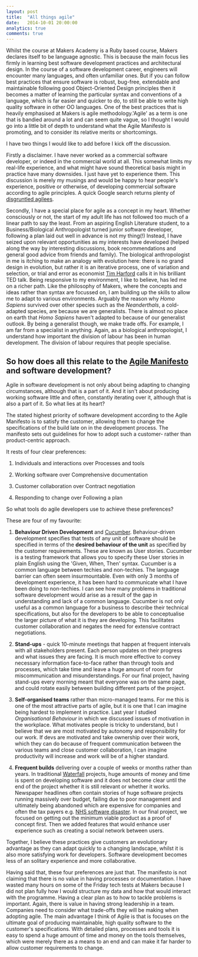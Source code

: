 ```yaml
---
layout: post
title:  "All things agile"
date:   2014-10-01 20:00:00
analytics: true
comments: true
---
```


Whilst the course at Makers Academy is a Ruby based course, Makers declares itself to be language agnostic. This is because the main focus lies firmly in learning best software development practices and architectural design. In the course of a software development career, engineers will encounter many languages, and often unfamiliar ones. But if you can follow best practices that ensure software is robust, bug-free, extendable and  maintainable following good Object-Oriented Design principles then it becomes a matter of learning the particular syntax and conventions of a language, which is far easier and quicker to do, to still be able to write high quality software in other OO languages. One of the best practices that is heavily emphasised at Makers is agile methodology.'Agile' as a term is one that is bandied around a lot and can seem quite vague, so I thought I would go into a little bit of depth to understand what the Agile Manifesto is promoting, and to consider its relative merits or shortcomings. 

I have two things I would like to add before I kick off the discussion.

Firstly a disclaimer. I have never worked as a commercial software developer, or indeed in the commercial world at all. This somewhat limits my real-life experience, and what might have sound theoretical basis might in practice have many downsides. I just have yet to experience them. This discussion is merely my musings and would be happy to hear people's experience, positive or otherwise, of developing commercial software according to agile principles. A quick Google search returns plenty of [disgruntled agilees](http://www.cio.com/article/2385322/agile-development/why-agile-isn-t-working--bringing-common-sense-to-agile-principles.html). 

Secondly, I have a special place for agile as a concept in my heart. Whether consciously or not, the start of my adult life has not followed too much of a linear path to say the least. From an aspiring English Literature student, to a Business/Biological Anthropologist turned junior software developer, following a plan laid out well in advance is not my thing(!) Instead, I have seized upon relevant opportunities as my interests have developed (helped along the way by interesting discussions, book recommendations and general good advice from friends and family). The biological anthropologist in me is itching to make an analogy with evolution here: there is no grand design in evolution, but rather it is an iterative process, one of variation and selection, or trial and error as economist [Tim Harford](http://www.ted.com/talks/tim_harford?language=en#t-618770) calls it in his brilliant TED talk. Being responsive to my environment, I like to believe, has led me on a richer path. Like the philosophy of Makers, where the concepts and ideas rather than syntax are focussed on, I am building up the skills to allow me to adapt to various environments. Arguably the reason why _Homo Sapiens_ survived over other species such as the _Neanderthals_, a cold-adapted species, are because we are generalists. There is almost no place on earth that _Homo Sapiens_ haven't adapted to because of our generalist outlook. By being a generalist though, we make trade offs. For example, I am far from a specialist in anything. Again, as a biological anthropologist, I understand how important the division of labour has been in human development. The division of labour requires that people specialise. 

So how does all this relate to the [Agile Manifesto](http://agilemanifesto.org/) and software development?
-----------------------------------------------------------------------------------------------------------

Agile in software development is not only about being adapting to changing circumstances, although that is a part of it. And it isn't about producing working software little and often, constantly iterating over it, although that is also a part of it. So what lies at its heart?

The stated highest priority of software development according to the Agile Manifesto is to satisfy the customer, allowing them to change the specifications of the build late on in the development process. The manifesto sets out guidelines for how to adopt such a customer- rather than product-centric approach. 

It rests of four clear preferences: 

1. Individuals and interactions over Processes and tools

2. Working software over Comprehensive documentation

3. Customer collaboration over Contract negotiation

4. Responding to change over Following a plan

So what tools do agile developers use to achieve these preferences? 

These are four of my favourite:

1. **Behaviour Driven Development** and [Cucumber](http://cukes.info/). Behaviour-driven development specifies that tests of any unit of software should be specified in terms of the **desired behaviour of the unit** as specified by the customer requirements. These are known as User stories. Cucumber is a testing framework that allows you to specify these User stories in plain English using the 'Given, When, Then' syntax. Cucumber is a common language between techies and non-techies. The language barrier can often seem insurmountable. Even with only 3 months of development experience, it has been hard to communicate what I have been doing to non-techies. I can see how many problems in traditional software development would arise as a result of the gap in understanding and lack of a common language. Cucumber is not only useful as a common language for a business to describe their technical specifications, but also for the developers to be able to conceptualise the larger picture of what it is they are developing. This facilitates customer collaboration and negates the need for extensive contract negotiations. 

2. **Stand-ups** - quick 10-minute meetings that happen at frequent intervals with all stakeholders present. Each person updates on their progress and what issues they are facing. It is much more effective to convey necessary information face-to-face rather than through tools and processes, which take time and leave a huge amount of room for miscommunication and misunderstandings. For our final project, having stand-ups every morning meant that everyone was on the same page, and could rotate easily between building different parts of the project. 

3. **Self-organised teams** rather than micro-managed teams. For me this is one of the most attractive parts of agile, but it is one that I can imagine being hardest to implement in practice. Last year I studied *Organisational Behaviour* in which we discussed issues of motivation in the workplace. What motivates people is tricky to understand, but I believe that we are most motivated by autonomy and responsibility for our work. If devs are motivated and take ownership over their work, which they can do because of frequent communication between the various teams and close customer collaboration, I can imagine productivity will increase and work will be of a higher standard. 

4. **Frequent builds** delivering over a couple of weeks or months rather than years. In traditional [Waterfall](http://en.wikipedia.org/wiki/Waterfall_model) projects, huge amounts of money and time is spent on developing software and it does not become clear until the end of the project whether it is still relevant or whether it works. Newspaper headlines often contain stories of huge software projects running massively over budget, failing due to poor management and ultimately being abandoned which are expensive for companies and often the tax payers e.g. [NHS software disaster](http://www.theguardian.com/society/2013/sep/18/nhs-records-system-10bn). In our final project, we focused on getting out the minimum viable product as a proof of concept first. Then we added features that would enhance user experience such as creating a social network between users. 

Together, I believe these practices give customers an evolutionary advantage as they can adapt quickly to a changing landscape, whilst it is also more satisfying work for developers. Software development becomes less of an solitary experience and more collaborative. 

Having said that, these four preferences are just that. The manifesto is not claiming that there is no value in having processes or documentation. I have wasted many hours on some of the Friday tech tests at Makers because I did not plan fully how I would structure my data and how that would interact with the programme. Having a clear plan as to how to tackle problems is important. Again, there is value in having strong leadership in a team. Companies need to consider what trade-offs they will be making when adopting agile. The main advantage I think of Agile is that is focuses on the ultimate goal of producing maintainable, high quality software to the customer's specifications. With detailed plans, processes and tools it is easy to spend a huge amount of time and money on the tools themselves, which were merely there as a means to an end and can make it far harder to allow customer requirements to change. 









